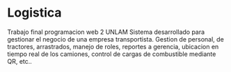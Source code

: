 # Logistica
Trabajo final programacion web 2 UNLAM
Sistema desarrollado para gestionar el negocio de una empresa transportista.
Gestion de personal, de tractores, arrastrados, manejo de roles, reportes a gerencia,
ubicacion en tiempo real de los camiones, control de cargas de combustible mediante QR, etc..
